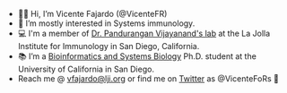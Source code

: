 - 👋🏽 Hi, I’m Vicente Fajardo (@VicenteFR)
- 👀 I’m mostly interested in Systems immunology.
- 💻 I'm a member of [Dr. Pandurangan Vijayanand's lab](https://www.lji.org/labs/vijayanand/#publications) at the La Jolla Institute for Immunology in San Diego, California.
- 📚 I’m a [Bioinformatics and Systems Biology](https://bioinformatics.ucsd.edu) Ph.D. student at the University of California in San Diego.
- Reach me @ vfajardo@lji.org or find me on [Twitter](https://twitter.com/VicenteFoRs) as @VicenteFoRs 😬

<!---
VicenteFR/VicenteFR is a ✨ special ✨ repository because its `README.md` (this file) appears on your GitHub profile.
You can click the Preview link to take a look at your changes.
--->
